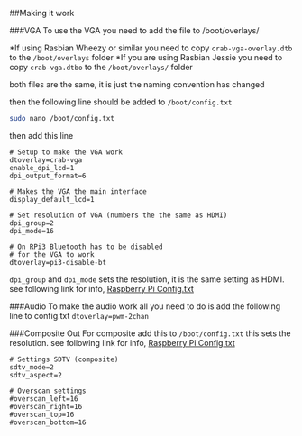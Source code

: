 ##Making it work

###VGA
To use the VGA you need to add the file to /boot/overlays/

*If using Rasbian Wheezy or similar you need to copy `crab-vga-overlay.dtb` to the `/boot/overlays` folder
*If you are using Rasbian Jessie you need to copy `crab-vga.dtbo` to the `/boot/overlays/` folder

both files are the same, it is just the naming convention has changed

then the following line should be added to `/boot/config.txt`

```bash 
sudo nano /boot/config.txt
```
then add this line
```
# Setup to make the VGA work
dtoverlay=crab-vga
enable_dpi_lcd=1
dpi_output_format=6

# Makes the VGA the main interface
display_default_lcd=1

# Set resolution of VGA (numbers the the same as HDMI)
dpi_group=2
dpi_mode=16

# On RPi3 Bluetooth has to be disabled 
# for the VGA to work
dtoverlay=pi3-disable-bt
```
`dpi_group` and `dpi_mode` sets the resolution, it is the same setting as HDMI. 
see following link for info, [Raspberry Pi Config.txt](https://www.raspberrypi.org/documentation/configuration/config-txt.md)

###Audio
To make the audio work all you need to do is add the following line to config.txt
```dtoverlay=pwm-2chan```

###Composite Out
For composite add this to `/boot/config.txt` this sets the resolution. 
see following link for info, [Raspberry Pi Config.txt](https://www.raspberrypi.org/documentation/configuration/config-txt.md)
```
# Settings SDTV (composite)
sdtv_mode=2
sdtv_aspect=2

# Overscan settings
#overscan_left=16
#overscan_right=16
#overscan_top=16
#overscan_bottom=16
```

